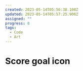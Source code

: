 ```yaml
---
created: 2023-05-14T05:56:38.108Z
updated: 2023-05-14T05:57:25.906Z
assigned: ""
progress: 0
tags:
  - Code
  - Art
---
```


# Score goal icon
